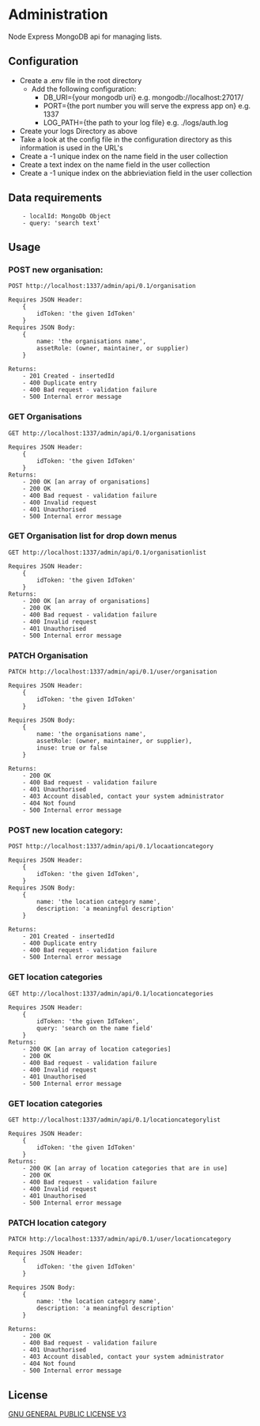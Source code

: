 # Administration
Node Express MongoDB api for managing lists.

## Configuration
 - Create a .env file in the root directory
    - Add the following configuration:
        - DB_URI={your mongodb uri} e.g. mongodb://localhost:27017/
        - PORT={the port number you will serve the express app on} e.g. 1337
        - LOG_PATH={the path to your log file} e.g. ./logs/auth.log
- Create your logs Directory as above
- Take a look at the config file in the configuration directory as this information is used in the URL's
- Create a -1 unique index on the name field in the user collection
- Create a text index on the name field in the user collection
- Create a -1 unique index on the abbrieviation field in the user collection

## Data requirements
```
    - localId: MongoDb Object
    - query: 'search text'

```
## Usage
### POST new organisation:

```
POST http://localhost:1337/admin/api/0.1/organisation

Requires JSON Header:
    {
        idToken: 'the given IdToken'
    }
Requires JSON Body:
    {
        name: 'the organisations name',
        assetRole: (owner, maintainer, or supplier)
    }

Returns:
    - 201 Created - insertedId
    - 400 Duplicate entry
    - 400 Bad request - validation failure
    - 500 Internal error message
```

### GET Organisations
```
GET http://localhost:1337/admin/api/0.1/organisations

Requires JSON Header:
    {
        idToken: 'the given IdToken'
    }
Returns:
    - 200 OK [an array of organisations]
    - 200 OK
    - 400 Bad request - validation failure
    - 400 Invalid request
    - 401 Unauthorised
    - 500 Internal error message

```

### GET Organisation list for drop down menus
```
GET http://localhost:1337/admin/api/0.1/organisationlist

Requires JSON Header:
    {
        idToken: 'the given IdToken'
    }
Returns:
    - 200 OK [an array of organisations]
    - 200 OK
    - 400 Bad request - validation failure
    - 400 Invalid request
    - 401 Unauthorised
    - 500 Internal error message

```

### PATCH Organisation
```
PATCH http://localhost:1337/admin/api/0.1/user/organisation

Requires JSON Header:
    {
        idToken: 'the given IdToken'
    }

Requires JSON Body:
    {
        name: 'the organisations name',
        assetRole: (owner, maintainer, or supplier),
        inuse: true or false
    }

Returns:
    - 200 OK
    - 400 Bad request - validation failure
    - 401 Unauthorised
    - 403 Account disabled, contact your system administrator
    - 404 Not found
    - 500 Internal error message
```

### POST new location category:

```
POST http://localhost:1337/admin/api/0.1/locaationcategory

Requires JSON Header:
    {
        idToken: 'the given IdToken',
    }
Requires JSON Body:
    {
        name: 'the location category name',
        description: 'a meaningful description'
    }

Returns:
    - 201 Created - insertedId
    - 400 Duplicate entry
    - 400 Bad request - validation failure
    - 500 Internal error message
```

### GET location categories
```
GET http://localhost:1337/admin/api/0.1/locationcategories

Requires JSON Header:
    {
        idToken: 'the given IdToken',
        query: 'search on the name field'
    }
Returns:
    - 200 OK [an array of location categories]
    - 200 OK
    - 400 Bad request - validation failure
    - 400 Invalid request
    - 401 Unauthorised
    - 500 Internal error message

```

### GET location categories
```
GET http://localhost:1337/admin/api/0.1/locationcategorylist

Requires JSON Header:
    {
        idToken: 'the given IdToken'
    }
Returns:
    - 200 OK [an array of location categories that are in use]
    - 200 OK
    - 400 Bad request - validation failure
    - 400 Invalid request
    - 401 Unauthorised
    - 500 Internal error message

```

### PATCH location category
```
PATCH http://localhost:1337/admin/api/0.1/user/locationcategory

Requires JSON Header:
    {
        idToken: 'the given IdToken'
    }

Requires JSON Body:
    {
        name: 'the location category name',
        description: 'a meaningful description'
    }

Returns:
    - 200 OK
    - 400 Bad request - validation failure
    - 401 Unauthorised
    - 403 Account disabled, contact your system administrator
    - 404 Not found
    - 500 Internal error message
```

## License
[GNU GENERAL PUBLIC LICENSE V3](https://www.gnu.org/licenses/gpl-3.0.en.html)
